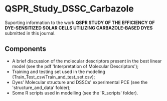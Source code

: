 # QSPR_Study_DSSC_Carbazole
Suporting information to the work **QSPR STUDY OF THE EFFICIENCY OF DYE-SENSITIZED SOLAR CELLS UTILIZING CARBAZOLE-BASED DYES** submitted in this journal.

## Components
- A brief discussion of the molecular descriptors present in the best linear model (see the pdf 'Interpretation of Molecular Descriptors');
- Training and testing set used in the modeling (Train_Test_csv/Train_and_test_set.csv);
- Dyes' Molecular structure and DSSCs' experimental PCE (see the 'structure_and_data' folder);
- Some R scripts used in modelling (see the 'R_scripts' folder).
